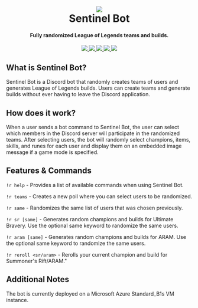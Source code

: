 <h1 align="center">
  <a href="https://github.com/vo-andrew/discord-bot">
  <img src="https://static.wikia.nocookie.net/leagueoflegends/images/4/42/Sentinel_Runespirit_profileicon.png/revision/latest/top-crop/width/220/height/220?cb=20190903211816">
  </a>
  <br>
  Sentinel Bot
  <br>
</h1>

<h4 align="center">Fully randomized League of Legends teams and builds.</h4>

<p align="center">
  <a href=#>
    <img src="https://discordapp.com/api/guilds/185946930822512641/widget.png?style=shield">
  </a>

  <a href="https://www.python.org/downloads/">
    <img src="https://img.shields.io/badge/python-3.8-blue">
  </a>
  <a href="https://discord.js.org/#/">
     <img src="https://img.shields.io/badge/discord-js-yellow">
  </a>
  <a href=#>
    <img src="https://img.shields.io/badge/node%40latest-%3E%3D12.0.0-brightgreen">
  </a>
  <a href=#>
    <img src="https://img.shields.io/badge/docker%20build-passing-brightgreen">
  </a>
</p>

## What is Sentinel Bot?

Sentinel Bot is a Discord bot that randomly creates teams of users and generates League of Legends builds. Users can create teams and generate builds without ever having to leave the Discord application.

## How does it work?

When a user sends a bot command to Sentinel Bot, the user can select which members in the Discord server will participate in the randomized teams. After selecting users, the bot will randomly select champions, items, skills, and runes for each user and display them on an embedded image message if a game mode is specified.

## Features & Commands

`!r help` - Provides a list of available commands when using Sentinel Bot.

`!r teams` - Creates a new poll where you can select users to be randomized.

`!r same` - Randomizes the same list of users that was chosen previously.
                            
`!r sr [same]` - Generates random champions and builds for Ultimate Bravery. Use the optional same keyword to randomize the same users.
                            
`!r aram [same]` - Generates random champions and builds for ARAM. Use the optional same keyword to randomize the same users.
                            
`!r reroll <sr/aram>` - Rerolls your current champion and build for Summoner's Rift/ARAM."

## Additional Notes
The bot is currently deployed on a Microsoft Azure Standard_B1s VM instance.
